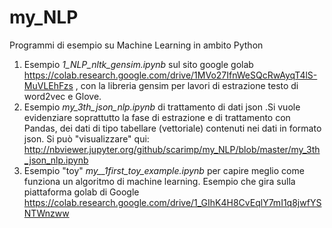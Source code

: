 # my_NLP
Programmi di esempio su Machine Learning in ambito Python

1. Esempio  *1_NLP_nltk_gensim.ipynb* sul sito google golab
https://colab.research.google.com/drive/1MVo27IfnWeSQcRwAyqT4lS-MuVLEhFzs
, con la libreria gensim per lavori di estrazione testo di word2vec e Glove.
2. Esempio *my_3th_json_nlp.ipynb* di trattamento di dati json .Si vuole evidenziare soprattutto la fase di estrazione e di trattamento con Pandas, dei dati di tipo tabellare (vettoriale) contenuti nei dati in formato json. Si può "visualizzare" qui: http://nbviewer.jupyter.org/github/scarimp/my_NLP/blob/master/my_3th_json_nlp.ipynb
3. Esempio "toy"  *my__1first_toy_example.ipynb* per capire meglio come funziona un algoritmo di machine learning. Esempio che gira sulla piattaforma golab di Google https://colab.research.google.com/drive/1_GIhK4H8CvEqlY7mI1q8jwfYSNTWnzww
